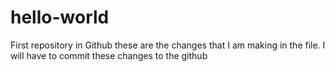 # hello-world
First repository in Github
these are the changes that I am making in the file.
I will have to commit these changes to the github
